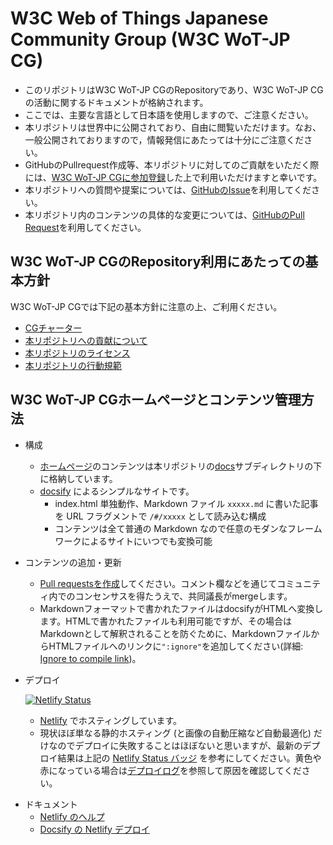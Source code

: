 # W3C Web of Things Japanese Community Group (W3C WoT-JP CG)
* このリポジトリはW3C WoT-JP CGのRepositoryであり、W3C WoT-JP CGの活動に関するドキュメントが格納されます。
* ここでは、主要な言語として日本語を使用しますので、ご注意ください。
* 本リポジトリは世界中に公開されており、自由に閲覧いただけます。なお、一般公開されておりますので，情報発信にあたっては十分にご注意ください。
* GitHubのPullrequest作成等、本リポジトリに対してのご貢献をいただく際には、[W3C WoT-JP CGに参加登録](https://www.w3.org/community/wot-jp/join)した上で利用いただけますと幸いです。
* 本リポジトリへの質問や提案については、[GitHubのIssue](https://github.com/w3c/wot-jp-cg/issues)を利用してください。
* 本リポジトリ内のコンテンツの具体的な変更については、[GitHubのPull Request](https://github.com/w3c/wot-jp-cg/pulls)を利用してください。

## W3C WoT-JP CGのRepository利用にあたっての基本方針
W3C WoT-JP CGでは下記の基本方針に注意の上、ご利用ください。
* [CGチャーター](https://w3c.github.io/wot-jo-cg/CGCharter.html)
* [本リポジトリへの貢献について](https://github.com/w3c/wot-jp-cg/blob/main/CONTRIBUTING.md)
* [本リポジトリのライセンス](https://github.com/w3c/wot-jp-cg/blob/main/LICENSE.md)
* [本リポジトリの行動規範](https://github.com/w3c/wot-jp-cg/blob/main/CODE_OF_CONDUCT.md)

## W3C WoT-JP CGホームページとコンテンツ管理方法
* 構成
  - [ホームページ](https://wot-jp-cg.netlify.app)のコンテンツは本リポジトリの[docs](https://github.com/w3c/wot-jp-cg/tree/main/docs)サブディレクトリの下に格納しています。
  - [docsify](https://docsify.js.org/) によるシンプルなサイトです。
    - index.html 単独動作、Markdown ファイル `xxxxx.md` に書いた記事を URL フラグメントで `/#/xxxxx` として読み込む構成
    - コンテンツは全て普通の Markdown なので任意のモダンなフレームワークによるサイトにいつでも変換可能
* コンテンツの追加・更新
  - [Pull requestsを作成](https://github.com/w3c/wot-jp-cg/pulls)してください。コメント欄などを通じてコミュニティ内でのコンセンサスを得たうえで、共同議長がmergeします。
  - Markdownフォーマットで書かれたファイルはdocsifyがHTMLへ変換します。HTMLで書かれたファイルも利用可能ですが、その場合はMarkdownとして解釈されることを防ぐために、MarkdownファイルからHTMLファイルへのリンクに`":ignore"`を追加してください(詳細: [Ignore to compile link](https://docsify.js.org/#/helpers?id=ignore-to-compile-link))。
* デプロイ

  [![Netlify Status](https://api.netlify.com/api/v1/badges/090e30aa-c5c9-417a-8fc5-d03540d3ff68/deploy-status)](https://app.netlify.com/sites/wot-jp-cg/deploys)
  - [Netlify](https://www.netlify.com/) でホスティングしています。
  - 現状ほぼ単なる静的ホスティング (と画像の自動圧縮など自動最適化) だけなのでデプロイに失敗することはほぼないと思いますが、最新のデプロイ結果は上記の [Netlify Status バッジ](https://docs.netlify.com/monitor-sites/status-badges/) を参考にしてください。黄色や赤になっている場合は[デプロイログ](https://app.netlify.com/sites/wot-jp-cg/deploys)を参照して原因を確認してください。
- ドキュメント
  - [Netlify のヘルプ](https://docs.netlify.com/#we-re-here-to-help)
  - [Docsify の Netlify デプロイ](https://docsify.js.org/#/deploy?id=netlify)
